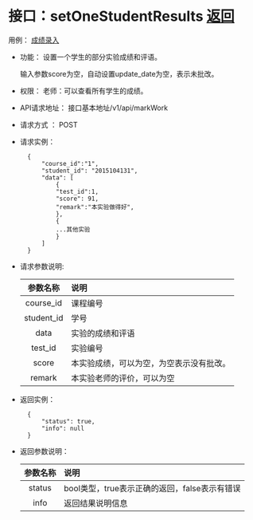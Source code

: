 # 接口：setOneStudentResults  [返回](../README.md)
用例： [成绩录入](../usecase/markWorks.md)

- 功能：
    设置一个学生的部分实验成绩和评语。
       
    输入参数score为空，自动设置update_date为空，表示未批改。
    
- 权限：
    老师：可以查看所有学生的成绩。
    
- API请求地址： 
    接口基本地址/v1/api/markWork

- 请求方式 ：
    POST
 
- 请求实例：  

        { 
            "course_id":"1",
            "student_id": "2015104131",
            "data": [
                {
                "test_id":1,
                "score": 91, 
                "remark":"本实验做得好",
                }, 
                {
                ...其他实验
                }
            ] 
        }

- 请求参数说明:       
 
  |参数名称|说明|
  |:---------:|:--------------------------------------------------------|    
  |course_id|课程编号|  
  |student_id|学号|
  |data|实验的成绩和评语|
  |test_id|实验编号|
  |score|本实验成绩，可以为空，为空表示没有批改。|
  |remark|本实验老师的评价，可以为空|   
 
- 返回实例：

        {         
            "status": true,
            "info": null
        }

- 返回参数说明：    
 
  |参数名称|说明|
  |:---------:|:--------------------------------------------------------|      
  |status|bool类型，true表示正确的返回，false表示有错误|
  |info|返回结果说明信息|

